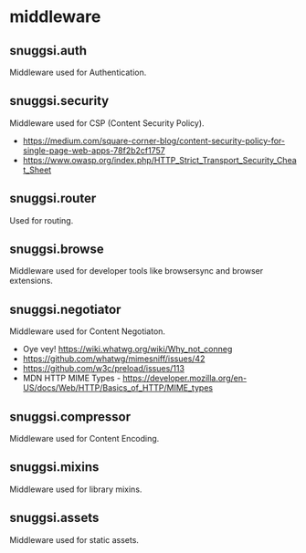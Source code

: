 # middleware


## snuggsi.auth

Middleware used for Authentication.


## snuggsi.security

Middleware used for CSP (Content Security Policy).

  - https://medium.com/square-corner-blog/content-security-policy-for-single-page-web-apps-78f2b2cf1757
  - https://www.owasp.org/index.php/HTTP_Strict_Transport_Security_Cheat_Sheet

## snuggsi.router

Used for routing.


## snuggsi.browse

Middleware used for developer tools like browsersync and browser extensions.


## snuggsi.negotiator

Middleware used for Content Negotiaton.

  - Oye vey! https://wiki.whatwg.org/wiki/Why_not_conneg
  - https://github.com/whatwg/mimesniff/issues/42
  - https://github.com/w3c/preload/issues/113
  - MDN HTTP MIME Types - https://developer.mozilla.org/en-US/docs/Web/HTTP/Basics_of_HTTP/MIME_types


## snuggsi.compressor

Middleware used for Content Encoding.


## snuggsi.mixins

Middleware used for library mixins.


## snuggsi.assets

Middleware used for static assets.


